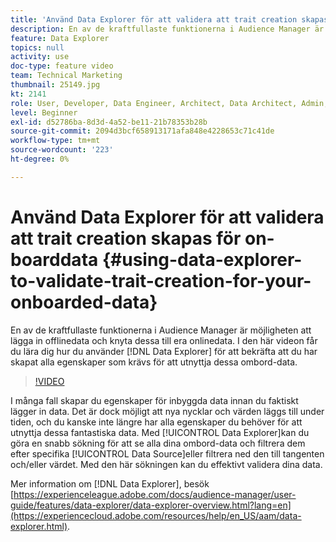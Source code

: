 ```yaml
---
title: 'Använd Data Explorer för att validera att trait creation skapas för on-boarddata '
description: En av de kraftfullaste funktionerna i Audience Manager är möjligheten att lägga in offlinedata och knyta dessa till era onlinedata. I den här videon får du lära dig hur du använder Data Explorer för att validera att du har skapat alla egenskaper som krävs för att utnyttja dessa inbyggda data.
feature: Data Explorer
topics: null
activity: use
doc-type: feature video
team: Technical Marketing
thumbnail: 25149.jpg
kt: 2141
role: User, Developer, Data Engineer, Architect, Data Architect, Admin, Leader
level: Beginner
exl-id: d52786ba-8d3d-4a52-be11-21b78353b28b
source-git-commit: 2094d3bcf658913171afa848e4228653c71c41de
workflow-type: tm+mt
source-wordcount: '223'
ht-degree: 0%

---
```


# Använd Data Explorer för att validera att trait creation skapas för on-boarddata {#using-data-explorer-to-validate-trait-creation-for-your-onboarded-data}

En av de kraftfullaste funktionerna i Audience Manager är möjligheten att lägga in offlinedata och knyta dessa till era onlinedata. I den här videon får du lära dig hur du använder [!DNL Data Explorer] för att bekräfta att du har skapat alla egenskaper som krävs för att utnyttja dessa ombord-data.

>[!VIDEO](https://video.tv.adobe.com/v/25149/?quality=12)

I många fall skapar du egenskaper för inbyggda data innan du faktiskt lägger in data. Det är dock möjligt att nya nycklar och värden läggs till under tiden, och du kanske inte längre har alla egenskaper du behöver för att utnyttja dessa fantastiska data. Med [!UICONTROL Data Explorer]kan du göra en snabb sökning för att se alla dina ombord-data och filtrera dem efter specifika [!UICONTROL Data Source]eller filtrera ned den till tangenten och/eller värdet. Med den här sökningen kan du effektivt validera dina data.

Mer information om [!DNL Data Explorer], besök [https://experienceleague.adobe.com/docs/audience-manager/user-guide/features/data-explorer/data-explorer-overview.html?lang=en](https://experiencecloud.adobe.com/resources/help/en_US/aam/data-explorer.html).
